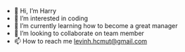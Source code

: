 - 👋 Hi, I’m Harry
- 👀 I’m interested in coding
- 🌱 I’m currently learning how to become a great manager
- 💞️ I’m looking to collaborate on team member
- 📫 How to reach me levinh.hcmut@gmail.com

<!---
LeVinhGithub/LeVinhGithub is a ✨ special ✨ repository because its `README.md` (this file) appears on your GitHub profile.
You can click the Preview link to take a look at your changes.
--->
